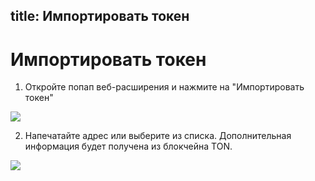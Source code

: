 title: Импортировать токен
---

# Импортировать токен

1. Откройте попап веб-расширения и нажмите на "Импортировать токен"

<img src="/images/import_token/import_token_1.png">

2. Напечатайте адрес или выберите из списка. Дополнительная информация будет получена из блокчейна TON.

<img src="/images/import_token/import_token_2.png">
